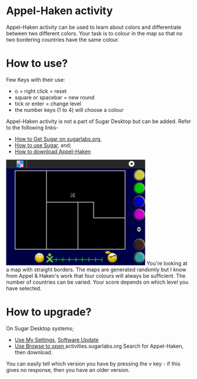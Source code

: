 Appel-Haken activity 
===============

Appel-Haken activity can be used to learn about colors and differentiate between two different colors. Your task is to colour in the map so that no two bordering countries have the same colour.

How to use?
===============

Few Keys with their use:
* o = right click = reset
* square or spacebar = new round
* tick or enter = change level
* the number keys (1 to 4) will choose a colour

Appel-Haken activity is not a part of Sugar Desktop but can be added. Refer to the following links-

* [How to Get Sugar on sugarlabs.org](https://sugarlabs.org/), 
* [How to use Sugar](https://help.sugarlabs.org/), and;
* [How to download Appel-Haken](https://activities.sugarlabs.org/en-US/sugar/addon/4414) 

<img src="screenshots/1.png" width="75%" title="Appel-Haken Activity">
You're looking at a map with straight borders. The maps are generated randomly but I know from Appel & Haken's work that four colours will always be sufficient. The number of countries can be varied. Your score depends on which level you have selected.

How to upgrade?
===============
On Sugar Desktop systems;

* [Use My Settings,](https://help.sugarlabs.org/my_settings.html) [Software Update](https://help.sugarlabs.org/my_settings.html#software-update) 
* [Use Browse to open ](https://activities.sugarlabs.org/)activities.sugarlabs.org Search for Appel-Haken, then download.

You can easily tell which version you have by pressing the v key - if this gives no response, then you have an older version.
